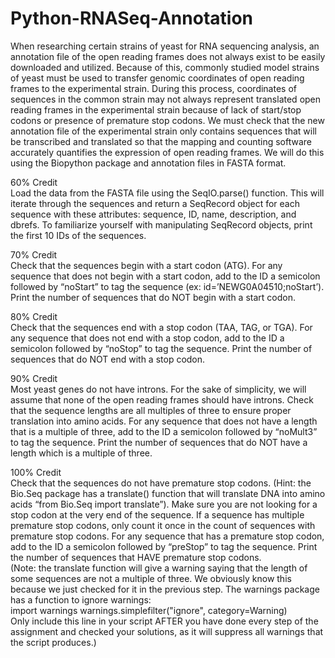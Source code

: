 # Python-RNASeq-Annotation

When researching certain strains of yeast for RNA sequencing analysis, an annotation file of the open reading frames does not always exist to be easily downloaded and utilized. Because of this, commonly studied model strains of yeast must be used to transfer genomic coordinates of open reading frames to the experimental strain. During this process, coordinates of sequences in the common strain may not always represent translated open reading frames in the experimental strain because of lack of start/stop codons or presence of premature stop codons. We must check that the new annotation file of the experimental strain only contains sequences that will be transcribed and translated so that the mapping and counting software accurately quantifies the expression of open reading frames. We will do this using the Biopython package and annotation files in FASTA format.

60% Credit  
Load the data from the FASTA file using the SeqIO.parse() function. This will iterate through the sequences and return a SeqRecord object for each sequence with these attributes: sequence, ID, name, description, and dbrefs. To familiarize yourself with manipulating SeqRecord objects, print the first 10 IDs of the sequences.
  
70% Credit  
Check that the sequences begin with a start codon (ATG). For any sequence that does not begin with a start codon, add to the ID a semicolon followed by “noStart” to tag the sequence (ex: id=’NEWG0A04510;noStart’). Print the number of sequences that do NOT begin with a start codon.

80% Credit  
Check that the sequences end with a stop codon (TAA, TAG, or TGA). For any sequence that does not end with a stop codon, add to the ID a semicolon followed by “noStop” to tag the sequence. Print the number of sequences that do NOT end with a stop codon.

90% Credit  
Most yeast genes do not have introns. For the sake of simplicity, we will assume that none of the open reading frames should have introns. Check that the sequence lengths are all multiples of three to ensure proper translation into amino acids. For any sequence that does not have a length that is a multiple of three, add to the ID a semicolon followed by “noMult3” to tag the sequence. Print the number of sequences that do NOT have a length which is a multiple of three.

100% Credit  
Check that the sequences do not have premature stop codons. (Hint: the Bio.Seq package has a translate() function that will translate DNA into amino acids “from Bio.Seq import translate”). Make sure you are not looking for a stop codon at the very end of the sequence. If a sequence has multiple premature stop codons, only count it once in the count of sequences with premature stop codons. For any sequence that has a premature stop codon, add to the ID a semicolon followed by “preStop” to tag the sequence. Print the number of sequences that HAVE premature stop codons.   
(Note: the translate function will give a warning saying that the length of some sequences are not a multiple of three. We obviously know this because we just checked for it in the previous step. The warnings package has a function to ignore warnings:   
import warnings
warnings.simplefilter("ignore", category=Warning)  
Only include this line in your script AFTER you have done every step of the assignment and checked your solutions, as it will suppress all warnings that the script produces.)

